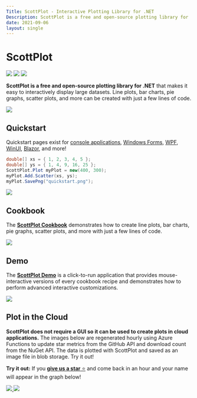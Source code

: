 ```yaml
---
Title: ScottPlot - Interactive Plotting Library for .NET
Description: ScottPlot is a free and open-source plotting library for .NET that makes it easy to interactively display large datasets. Line plots, bar charts, pie graphs, scatter plots, and more can be created with just a few lines of code.
date: 2021-09-06
layout: single
---
```


<h1 class='border-0 mt-4 mb-0'>ScottPlot</h1>

[![](https://img.shields.io/nuget/dt/scottplot?color=29ab47&label=Downloads&logo=NuGet)](https://www.nuget.org/packages/ScottPlot/)
[![](https://img.shields.io/nuget/vpre/scottplot?color=044577&label=NuGet&logo=nuget)](https://www.nuget.org/packages/ScottPlot/)
[![](https://badgen.net/discord/members/Dru6fnY2UX?color=5562ea&icon=discord&label=Discord)](https://scottplot.net/discord/)

**ScottPlot is a free and open-source plotting library for .NET** that makes it easy to interactively display large datasets. Line plots, bar charts, pie graphs, scatter plots, and more can be created with just a few lines of code.

<a href='cookbook'>
  <img src='/images/scottplot.gif' class="d-block mx-auto my-5" />
</a>

## Quickstart 

Quickstart pages exist for [console applications](/quickstart/console/), [Windows Forms](/quickstart/winforms/), [WPF](/quickstart/wpf/), [WinUI](/quickstart/winui/), [Blazor](/quickstart/blazor/), and more!

```cs
double[] xs = { 1, 2, 3, 4, 5 };
double[] ys = { 1, 4, 9, 16, 25 };
ScottPlot.Plot myPlot = new(400, 300);
myPlot.Add.Scatter(xs, ys);
myPlot.SavePng("quickstart.png");
```

![](/images/quickstart/scottplot-quickstart-console.png)


## Cookbook

The [**ScottPlot Cookbook**](cookbook/) demonstrates how to create line plots, bar charts, pie graphs, scatter plots, and more with just a few lines of code. 

<a href='cookbook/'>
  <img src='images/cookbook.jpg' class="d-block mx-auto my-5" />
</a>

## Demo

The [**ScottPlot Demo**](demo/) is a click-to-run application that provides mouse-interactive versions of every cookbook recipe and demonstrates how to perform advanced interactive customizations.

<a href='demo'>
  <img src='/images/demo/5.0/demo.png' class="d-block mx-auto my-5" />
</a>

## Plot in the Cloud

**ScottPlot does not require a GUI so it can be used to create plots in cloud applications.** The images below are regenerated hourly using Azure Functions to update star metrics from the GitHub API and download count from the NuGet API. The data is plotted with ScottPlot and saved as an image file in blob storage. Try it out!

**Try it out:** If you [**give us a star** ⭐](https://github.com/scottplot/scottplot) and come back in an hour and your name will appear in the graph below!


<a href="https://scottplotstatsstorage.z20.web.core.windows.net/stars.png" target="_blank">
  <img src="https://scottplotstatsstorage.z20.web.core.windows.net/stars.png" class="d-block mx-auto my-5" >
</a>

<a href='https://scottplotstatsstorage.z20.web.core.windows.net/scottplot-download-count.png'>
  <img src='https://scottplotstatsstorage.z20.web.core.windows.net/scottplot-download-count.png' class="d-block mx-auto my-5" >
</a>